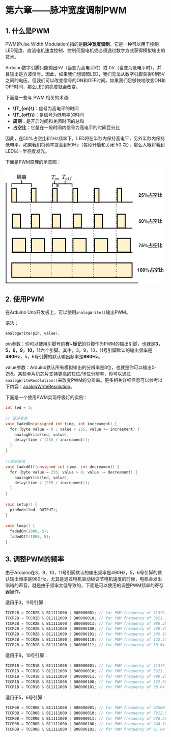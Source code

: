 # 第六章——脉冲宽度调制PWM

## 1. 什么是PWM

PWM(Pulse Width Modulation)指的是**脉冲宽度调制**，它是一种可以用于控制LED亮度、直流电机速度控制、控制伺服电机或必须通过数字方式获得模拟输出的技术。

Arduino数字引脚只能输出5V（当变为高电平时）或 0V（当变为低电平时），并且输出是方波信号。因此，如果我们想调暗LED，我们无法从数字引脚获得0到5V之间的电压，但我们可以改变信号的ON和OFF时间。如果我们足够快地改变ON和OFF时间，那么LED的亮度就会改变。

下面是一些与 PWM 相关的术语:

- **\\(T_{on}\\)**：信号为高电平的时间
- **\\(T_{off}\\)**：是信号为低电平的时间
- **周期**：是开启时间和关闭时间的总和
- **占空比**：它是在一段时间内信号为高电平的时间百分比

因此，在50%占空比和1Hz频率下，LED将在半秒内保持高电平，另外半秒内保持低电平。如果我们将频率提高到50Hz（每秒开启和关闭 50 次），那么人眼将看到LED以一半亮度发光。

下面是PWM原理的示意图：

![PWM](../../images/Arduino基础/1.6-1.png)

## 2. 使用PWM

在Arduino Uno开发板上，可以使用`analogWrite()`输出PWM。

语法：

```cpp
analogWrite(pin, value);
```

pin参数：你可以使用引脚号前**有~标记**的引脚作为PWM的输出引脚，也就是**3，5，6，9，10，11**六个引脚。其中，3，9，10，11号引脚默认的输出频率是**490Hz**，5，6号引脚的默认输出频率是**980Hz**。

value参数：Arduino默认所有模拟输出的分辨率是8位，也就是你可以输出0-255。某些单片机芯片支持更高的12位/16位分辨率，你可以通过`analogWriteResolution()`来改变PWM的分辨率。更多相关详细信息可以参考以下内容：[analogWriteResolution](https://www.arduino.cc/reference/en/language/functions/zero-due-mkr-family/analogwriteresolution/)。

下面是一个使用PWM实现呼吸灯的实例：

```cpp
int led = 3;

// 逐渐变亮
void fadedOn(unsigned int time, int increament) {
  for (byte value = 0 ; value < 255; value += increament) {
    analogWrite(led, value);
    delay(time / (255 / increament));
  }
}

//逐渐变暗
void fadedOff(unsigned int time, int decreament) {
  for (byte value = 255; value > 0; value -= decreament) {
    analogWrite(led, value);
    delay(time / (255 / increament));
  }
}

void setup() {
  pinMode(led, OUTPUT);
}

void loop() {
  fadedOn(1000, 5);
  fadedOff(1000, 5);
}
```

## 3. 调整PWM的频率

由于Arduino在3，9，10，11号引脚默认的输出频率是490Hz，5，6号引脚的默认输出频率是980Hz，尤其是通过电机驱动板调节电机速度的时候，电机会发出嗡嗡的声音，就是由于频率太低导致的，下面是可以使用的调整PWM频率的寄存器操作。

适用于3，11号引脚：

```cpp
TCCR2B = TCCR2B & B11111000 | B00000001; // for PWM frequency of 31372.55 Hz
TCCR2B = TCCR2B & B11111000 | B00000010; // for PWM frequency of 3921.16 Hz
TCCR2B = TCCR2B & B11111000 | B00000011; // for PWM frequency of 980.39 Hz
TCCR2B = TCCR2B & B11111000 | B00000100; // for PWM frequency of 490.20 Hz (The DEFAULT)
TCCR2B = TCCR2B & B11111000 | B00000101; // for PWM frequency of 245.10 Hz
TCCR2B = TCCR2B & B11111000 | B00000110; // for PWM frequency of 122.55 Hz
TCCR2B = TCCR2B & B11111000 | B00000111; // for PWM frequency of 30.64 Hz
```

适用于9，10号引脚：

```cpp
TCCR1B = TCCR1B & B11111000 | B00000001; // for PWM frequency of 31372.55 Hz
TCCR1B = TCCR1B & B11111000 | B00000010; // for PWM frequency of 3921.16 Hz
TCCR1B = TCCR1B & B11111000 | B00000011; // for PWM frequency of 490.20 Hz (The DEFAULT)
TCCR1B = TCCR1B & B11111000 | B00000100; // for PWM frequency of 122.55 Hz
TCCR1B = TCCR1B & B11111000 | B00000101; // for PWM frequency of 30.64 Hz
```

适用于5，6号引脚：

```cpp
TCCR0B = TCCR0B & B11111000 | B00000001; // for PWM frequency of 62500.00 Hz
TCCR0B = TCCR0B & B11111000 | B00000010; // for PWM frequency of 7812.50 Hz
TCCR0B = TCCR0B & B11111000 | B00000011; // for PWM frequency of 976.56 Hz (The DEFAULT)
TCCR0B = TCCR0B & B11111000 | B00000100; // for PWM frequency of 244.14 Hz
TCCR0B = TCCR0B & B11111000 | B00000101; // for PWM frequency of 61.04 Hz
```